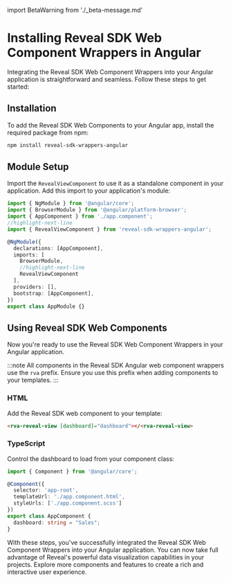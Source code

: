 import BetaWarning from './_beta-message.md'

# Installing Reveal SDK Web Component Wrappers in Angular

<BetaWarning />

Integrating the Reveal SDK Web Component Wrappers into your Angular application is straightforward and seamless. Follow these steps to get started:

## Installation

To add the Reveal SDK Web Components to your Angular app, install the required package from npm:

```bash npm2yarn
npm install reveal-sdk-wrappers-angular
```

## Module Setup

Import the `RevealViewComponent` to use it as a standalone component in your application. Add this import to your application's module:

```ts
import { NgModule } from '@angular/core';
import { BrowserModule } from '@angular/platform-browser';
import { AppComponent } from './app.component';
//highlight-next-line
import { RevealViewComponent } from 'reveal-sdk-wrappers-angular';

@NgModule({
  declarations: [AppComponent],
  imports: [
    BrowserModule,
    //highlight-next-line
    RevealViewComponent
  ],
  providers: [],
  bootstrap: [AppComponent],
})
export class AppModule {}
```

## Using Reveal SDK Web Components

Now you're ready to use the Reveal SDK Web Component Wrappers in your Angular application.

:::note
All components in the Reveal SDK Angular web component wrappers use the `rva` prefix. Ensure you use this prefix when adding components to your templates.
:::

### HTML

Add the Reveal SDK web component to your template:

```html
<rva-reveal-view [dashboard]="dashboard"></<rva-reveal-view>
```

### TypeScript

Control the dashboard to load from your component class:

```ts
import { Component } from '@angular/core';

@Component({
  selector: 'app-root',
  templateUrl: './app.component.html',
  styleUrls: ['./app.component.scss']
})
export class AppComponent {
  dashboard: string = "Sales";
}
```

With these steps, you've successfully integrated the Reveal SDK Web Component Wrappers into your Angular application. You can now take full advantage of Reveal's powerful data visualization capabilities in your projects. Explore more components and features to create a rich and interactive user experience.